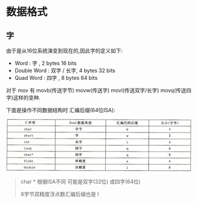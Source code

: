 # 数据格式

## 字

由于是从16位系统演变到现在的,因此字的定义如下:

* Word : 字 , 2 bytes 16 bits
* Double Word : 双字 / 长字, 4 bytes 32 bits
* Quad Word : 四字 , 8 bytes 64 bits

对于 mov 有 movb(传送字节) movw(传送字) movl(传送双字/长字) movq(传送四字)这样的变种.

下面是操作不同数据结构时 汇编后缀(64位ISA):

![汇编后缀](./img/3.02.1.png)

> char * 根据ISA不同 可能是双字(32位) 或四字(64位)
>
> 8字节双精度浮点数汇编后缀也是 l